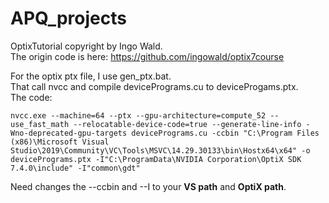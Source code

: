 # APQ_projects


OptixTutorial copyright by Ingo Wald.     
The origin code is here: https://github.com/ingowald/optix7course



For the optix ptx file, I use gen_ptx.bat.  
That call nvcc and compile devicePrograms.cu to deviceProgams.ptx.   
The code:   
~~~
nvcc.exe --machine=64 --ptx --gpu-architecture=compute_52 --use_fast_math --relocatable-device-code=true --generate-line-info -Wno-deprecated-gpu-targets devicePrograms.cu -ccbin "C:\Program Files (x86)\Microsoft Visual Studio\2019\Community\VC\Tools\MSVC\14.29.30133\bin\Hostx64\x64" -o devicePrograms.ptx -I"C:\ProgramData\NVIDIA Corporation\OptiX SDK 7.4.0\include" -I"common\gdt"
~~~
Need changes the --ccbin and --I to your **VS path** and **OptiX path**.
